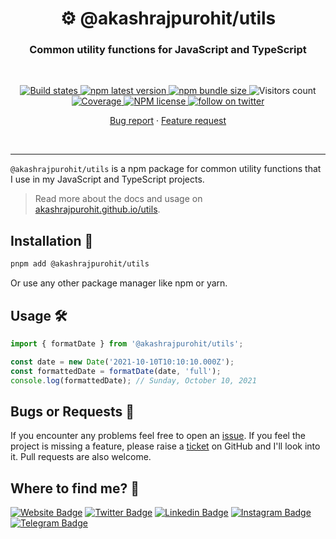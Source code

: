 <h1 align="center" style="border-bottom: none;">⚙️ @akashrajpurohit/utils</h1>
<h3 align="center">Common utility functions for JavaScript and TypeScript</h3>
<br />
<p align="center">
  <a href="https://github.com/AkashRajpurohit/utils/actions/workflows/test-and-release.yml">
    <img alt="Build states" src="https://github.com/AkashRajpurohit/utils/actions/workflows/test-and-release.yml/badge.svg?branch=main">
  </a>
  <a href="https://www.npmjs.com/package/@akashrajpurohit/utils">
    <img alt="npm latest version" src="https://img.shields.io/npm/v/@akashrajpurohit/utils/latest.svg">
  </a>
  <a href="https://www.npmjs.com/package/@akashrajpurohit/utils">
    <img alt="npm bundle size" src="https://img.shields.io/bundlephobia/min/@akashrajpurohit/utils">
  </a>
  <img alt="Visitors count" src="https://visitor-badge.laobi.icu/badge?page_id=@akashrajpurohit~utils.visitor-badge&style=flat-square&color=0088cc">
  <a href="https://github.com/AkashRajpurohit/utils/actions">
    <img alt="Coverage" src="https://img.shields.io/endpoint?url=https://gist.githubusercontent.com/AkashRajpurohit/8c8abd593f06bf9ea44d597b6208506c/raw/utils-coverage.json">
  </a>
  <a href="https://www.npmjs.com/package/@akashrajpurohit/utils">
    <img alt="NPM license" src="https://img.shields.io/npm/l/@akashrajpurohit/utils">
  </a>
  <a href="https://twitter.com/akashwhocodes">
    <img alt="follow on twitter" src="https://img.shields.io/twitter/follow/akashwhocodes.svg?style=social&label=@akashwhocodes">
  </a>

  <p align="center">
    <a href="https://github.com/AkashRajpurohit/utils/issues/new?template=bug_report.md">Bug report</a>
    ·
    <a href="https://github.com/AkashRajpurohit/utils/issues/new?template=feature_request.md">Feature request</a>
  </p>
</p>
<br />
<hr />

`@akashrajpurohit/utils` is a npm package for common utility functions that I use in my JavaScript and TypeScript projects.

> Read more about the docs and usage on [akashrajpurohit.github.io/utils](https://akashrajpurohit.github.io/utils/).

## Installation 🚀

```bash
pnpm add @akashrajpurohit/utils
```

Or use any other package manager like npm or yarn.

## Usage 🛠️

```javascript
import { formatDate } from '@akashrajpurohit/utils';

const date = new Date('2021-10-10T10:10:10.000Z');
const formattedDate = formatDate(date, 'full');
console.log(formattedDate); // Sunday, October 10, 2021
```

## Bugs or Requests 🐛

If you encounter any problems feel free to open an [issue](https://github.com/AkashRajpurohit/utils/issues/new?template=bug_report.md). If you feel the project is missing a feature, please raise a [ticket](https://github.com/AkashRajpurohit/utils/issues/new?template=feature_request.md) on GitHub and I'll look into it. Pull requests are also welcome.

## Where to find me? 👀

[![Website Badge](https://img.shields.io/badge/-akashrajpurohit.com-3b5998?logo=google-chrome&logoColor=white)](https://akashrajpurohit.com/)
[![Twitter Badge](https://img.shields.io/badge/-@akashwhocodes-00acee?logo=Twitter&logoColor=white)](https://twitter.com/AkashWhoCodes)
[![Linkedin Badge](https://img.shields.io/badge/-@AkashRajpurohit-0e76a8?logo=Linkedin&logoColor=white)](https://linkedin.com/in/AkashRajpurohit)
[![Instagram Badge](https://img.shields.io/badge/-@akashwho.codes-e4405f?logo=Instagram&logoColor=white)](https://instagram.com/akashwho.codes/)
[![Telegram Badge](https://img.shields.io/badge/-@AkashRajpurohit-0088cc?logo=Telegram&logoColor=white)](https://t.me/AkashRajpurohit)
